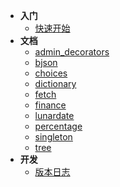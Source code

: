 - **入门**
  - [快速开始](quickstart)
- **文档**
  - [admin_decorators](guides/admin_decorators)
  - [bjson](guides/bjson)
  - [choices](guides/choices)
  - [dictionary](guides/alias_dictionary)
  - [fetch](guides/fetch)
  - [finance](guides/finance)
  - [lunardate](guides/lunardate)
  - [percentage](guides/percentage)
  - [singleton](guides/singleton)
  - [tree](guides/tree)
- **开发**
  - [版本日志](changelog)